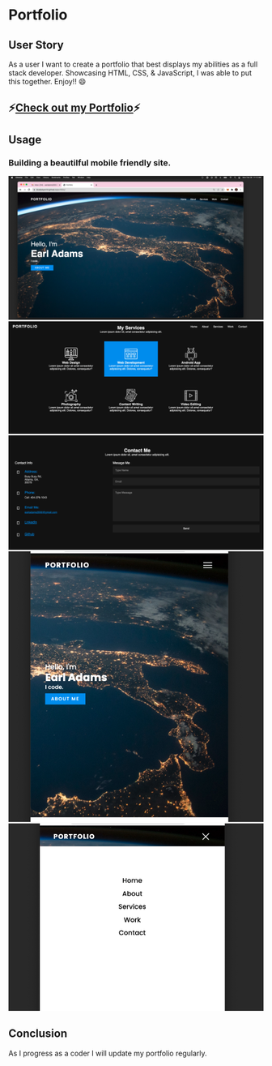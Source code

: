 # Portfolio

## User Story
  As a user I want to create a portfolio that best displays my abilities as a full stack developer. Showcasing HTML, CSS, & JavaScript, I was able to put this together. Enjoy!! :smile:

## :zap:[Check out my Portfolio](https://bballplayer33.github.io/portfolio/):zap:


## Usage
  ### Building a beautilful mobile friendly site. 
  ![alt text](images/screens/welcome.png)
  ![alt text](images/screens/services.png)
  ![alt text](images/screens/contact.png)
  ![alt text](images/screens/max.png)
  ![alt text](images/screens/min.png)

## Conclusion
  As I progress as a coder I will update my portfolio regularly. 
